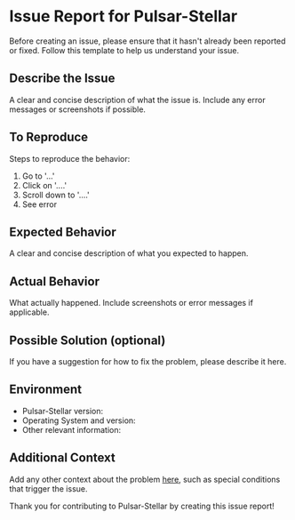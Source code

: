 # Issue Report for Pulsar-Stellar

Before creating an issue, please ensure that it hasn't already been reported or fixed. Follow this template to help us understand your issue.

## Describe the Issue

A clear and concise description of what the issue is. Include any error messages or screenshots if possible.

## To Reproduce

Steps to reproduce the behavior:
1. Go to '...'
2. Click on '....'
3. Scroll down to '....'
4. See error

## Expected Behavior

A clear and concise description of what you expected to happen.

## Actual Behavior

What actually happened. Include screenshots or error messages if applicable.

## Possible Solution (optional)

If you have a suggestion for how to fix the problem, please describe it here.

## Environment

- Pulsar-Stellar version:
- Operating System and version:
- Other relevant information:

## Additional Context

Add any other context about the problem [here](https://github.com/pulsarstellar/pulsarstellar/issues/new), such as special conditions that trigger the issue.

Thank you for contributing to Pulsar-Stellar by creating this issue report!

